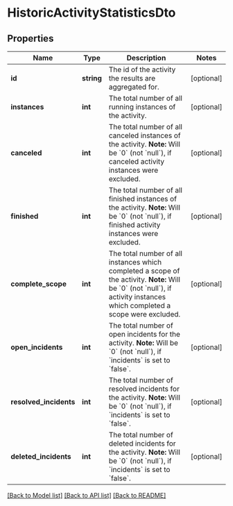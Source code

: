 # HistoricActivityStatisticsDto

## Properties
Name | Type | Description | Notes
------------ | ------------- | ------------- | -------------
**id** | **string** | The id of the activity the results are aggregated for. | [optional] 
**instances** | **int** | The total number of all running instances of the activity. | [optional] 
**canceled** | **int** | The total number of all canceled instances of the activity. **Note:** Will be &#x60;0&#x60; (not &#x60;null&#x60;), if canceled activity instances were excluded. | [optional] 
**finished** | **int** | The total number of all finished instances of the activity. **Note:** Will be &#x60;0&#x60; (not &#x60;null&#x60;), if finished activity instances were excluded. | [optional] 
**complete_scope** | **int** | The total number of all instances which completed a scope of the activity. **Note:** Will be &#x60;0&#x60; (not &#x60;null&#x60;), if activity instances which completed a scope were excluded. | [optional] 
**open_incidents** | **int** | The total number of open incidents for the activity. **Note:** Will be &#x60;0&#x60; (not &#x60;null&#x60;), if &#x60;incidents&#x60; is set to &#x60;false&#x60;. | [optional] 
**resolved_incidents** | **int** | The total number of resolved incidents for the activity. **Note:** Will be &#x60;0&#x60; (not &#x60;null&#x60;), if &#x60;incidents&#x60; is set to &#x60;false&#x60;. | [optional] 
**deleted_incidents** | **int** | The total number of deleted incidents for the activity. **Note:** Will be &#x60;0&#x60; (not &#x60;null&#x60;), if &#x60;incidents&#x60; is set to &#x60;false&#x60;. | [optional] 

[[Back to Model list]](../../README.md#documentation-for-models) [[Back to API list]](../../README.md#documentation-for-api-endpoints) [[Back to README]](../../README.md)

